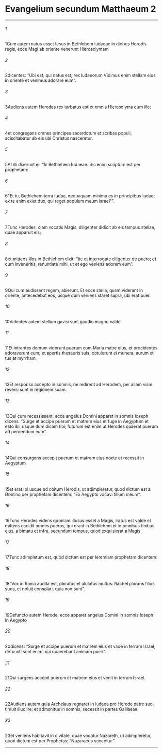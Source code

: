 
# Evangelium secundum Matthaeum 2
***
###### 1
<span class=vrs>1</span>Cum autem natus esset Iesus in Bethlehem Iudaeae in diebus Herodis regis, ecce Magi ab oriente venerunt Hierosolymam
###### 2
<span class=vrs>2</span>dicentes: “Ubi est, qui natus est, rex Iudaeorum Vidimus enim stellam eius in oriente et venimus adorare eum”.
###### 3
<span class=vrs>3</span>Audiens autem Herodes rex turbatus est et omnis Hierosolyma cum illo;
###### 4
<span class=vrs>4</span>et congregans omnes principes sacerdotum et scribas populi, sciscitabatur ab eis ubi Christus nasceretur.
###### 5
<span class=vrs>5</span>At illi dixerunt ei: “In Bethlehem Iudaeae. Sic enim scriptum est per prophetam:
###### 6
<span class=vrs>6</span>"Et tu, Bethlehem terra Iudae, nequaquam minima es in principibus Iudae; ex te enim exiet dux, qui reget populum meum Israel"”.
###### 7
<span class=vrs>7</span>Tunc Herodes, clam vocatis Magis, diligenter didicit ab eis tempus stellae, quae apparuit eis;
###### 8
<span class=vrs>8</span>et mittens illos in Bethlehem dixit: “Ite et interrogate diligenter de puero; et cum inveneritis, renuntiate mihi, ut et ego veniens adorem eum”.
###### 9
<span class=vrs>9</span>Qui cum audissent regem, abierunt. Et ecce stella, quam viderant in oriente, antecedebat eos, usque dum veniens staret supra, ubi erat puer.
###### 10
<span class=vrs>10</span>Videntes autem stellam gavisi sunt gaudio magno valde.
###### 11
<span class=vrs>11</span>Et intrantes domum viderunt puerum cum Maria matre eius, et procidentes adoraverunt eum; et apertis thesauris suis, obtulerunt ei munera, aurum et tus et myrrham.
###### 12
<span class=vrs>12</span>Et responso accepto in somnis, ne redirent ad Herodem, per aliam viam reversi sunt in regionem suam.
###### 13
<span class=vrs>13</span>Qui cum recessissent, ecce angelus Domini apparet in somnis Ioseph dicens: “Surge et accipe puerum et matrem eius et fuge in Aegyptum et esto ibi, usque dum dicam tibi; futurum est enim ut Herodes quaerat puerum ad perdendum eum”.
###### 14
<span class=vrs>14</span>Qui consurgens accepit puerum et matrem eius nocte et recessit in Aegyptum
###### 15
<span class=vrs>15</span>et erat ibi usque ad obitum Herodis, ut adimpleretur, quod dictum est a Domino per prophetam dicentem: “Ex Aegypto vocavi filium meum”.
###### 16
<span class=vrs>16</span>Tunc Herodes videns quoniam illusus esset a Magis, iratus est valde et mittens occidit omnes pueros, qui erant in Bethlehem et in omnibus finibus eius, a bimatu et infra, secundum tempus, quod exquisierat a Magis.
###### 17
<span class=vrs>17</span>Tunc adimpletum est, quod dictum est per Ieremiam prophetam dicentem:
###### 18
<span class=vrs>18</span>“Vox in Rama audita est, ploratus et ululatus multus: Rachel plorans filios suos, et noluit consolari, quia non sunt”.
###### 19
<span class=vrs>19</span>Defuncto autem Herode, ecce apparet angelus Domini in somnis Ioseph in Aegypto
###### 20
<span class=vrs>20</span>dicens: “Surge et accipe puerum et matrem eius et vade in terram Israel; defuncti sunt enim, qui quaerebant animam pueri”.
###### 21
<span class=vrs>21</span>Qui surgens accepit puerum et matrem eius et venit in terram Israel.
###### 22
<span class=vrs>22</span>Audiens autem quia Archelaus regnaret in Iudaea pro Herode patre suo, timuit illuc ire; et admonitus in somnis, secessit in partes Galilaeae
###### 23
<span class=vrs>23</span>et veniens habitavit in civitate, quae vocatur Nazareth, ut adimpleretur, quod dictum est per Prophetas: “Nazaraeus vocabitur”.
***
